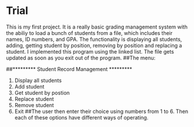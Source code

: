 # Trial
This is my first project. It is a really basic grading management system with the abiliy to load a bunch of students from a file, which includes their names, ID numbers, and GPA. The functionality is displaying all students, adding, getting student by position, removing by position and replacing a student. I implemented this program using the linked list. The file gets updated as soon as you exit out of the program.
##The menu:

##********* Student Record Management *********
1.    Display all students
2.    Add student
3.    Get student by postion
4.    Replace student
5.    Remove student
6.    Exit
##The user then enter their choice using numbers from 1 to 6. Then each of these options have different ways of operating. 
